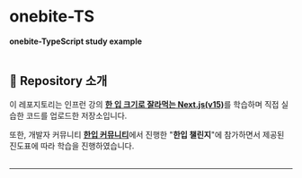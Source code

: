 # onebite-TS

**onebite-TypeScript study example**
<br><br>

## 📌 Repository 소개

이 레포지토리는 인프런 강의 [**한 입 크기로 잘라먹는 Next.js(v15)**](https://inf.run/kx4Pe)를 학습하며 직접 실습한 코드를 업로드한 저장소입니다.

또한, 개발자 커뮤니티 [**한입 커뮤니티**](https://cafe.naver.com/winterlood)에서 진행한 "**한입 챌린지**"에 참가하면서 제공된 진도표에 따라 학습을 진행하였습니다.
<br><br>

---
